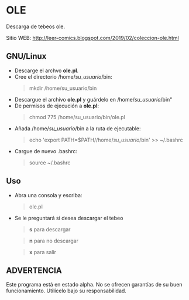 # OLE

Descarga de tebeos ole.

Sitio WEB:
  http://leer-comics.blogspot.com/2019/02/coleccion-ole.html

## GNU/Linux
  * Descarge el archvo <b>ole.pl</b>.
  * Cree el directorio /home/<i>su_usuario</i>/bin:
    > mkdir /home/su_usuario/bin
  * Descargue el archivo <b>ole.pl</b> y guárdelo en /home/<i>su_usuario</i>/bin"
  * De permisos de ejecución a <b>ole.pl</b>:
    > chmod 775 /home/su_usuario/bin/ole.pl
  * Añada /home/<i>su_usuario</i>/bin a la ruta de ejecutable:
    > echo 'export PATH=$PATH//home/<i>su_usuario</i>/bin' >> ~/.bashrc
  * Cargue de nuevo .bashrc:  
    > source ~/.bashrc
    
## Uso

  * Abra una consola y escriba:
      > ole.pl
  * Se le preguntará si desea descargar el tebeo
      
      ><b>s</b> para descargar
      
      ><b>n</b> para no descargar
      
      ><b>x</b> para salir

## ADVERTENCIA

  Este programa está en estado alpha. No se ofrecen garantías de su buen funcionamiento. Utilícelo bajo su responsabilidad.
